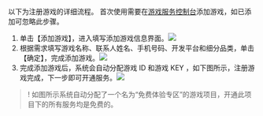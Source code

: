 以下为注册游戏的详细流程。
首次使用需要在[游戏服务控制台](https://console.cloud.tencent.com/gameservice)添加游戏，如已添加可忽略此步骤。

1. 单击【添加游戏】，进入填写添加游戏信息界面。![](https://mc.qcloudimg.com/static/img/de8c110aa47a3bef807693b2b60a614e/image.png)
2. 根据需求填写游戏名称、联系人姓名、手机号码、开发平台和细分品类，单击【确定】，完成添加游戏。![](https://mc.qcloudimg.com/static/img/508fff7e3d9d201e2594198c0742395c/image.png)
3. 完成添加游戏后，系统会自动分配游戏 ID 和游戏 KEY ，如下图所示，注册游戏完成，下一步即可开通服务。![](https://mc.qcloudimg.com/static/img/1cbe251bb8495508209c0864c55f1b15/image.png)
>! 如图所示系统自动分配了一个名为“免费体验专区”的游戏项目，开通此项目下的所有服务均是免费的。
